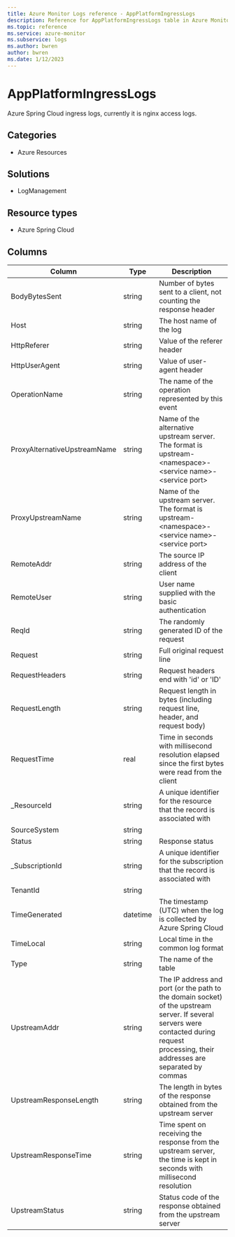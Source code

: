 ```yaml
---
title: Azure Monitor Logs reference - AppPlatformIngressLogs
description: Reference for AppPlatformIngressLogs table in Azure Monitor Logs.
ms.topic: reference
ms.service: azure-monitor
ms.subservice: logs
ms.author: bwren
author: bwren
ms.date: 1/12/2023
---
```


# AppPlatformIngressLogs

 Azure Spring Cloud ingress logs, currently it is nginx access logs.

## Categories

- Azure Resources
## Solutions

- LogManagement
## Resource types

- Azure Spring Cloud




## Columns

| Column | Type | Description |
| --- | --- | --- |
| BodyBytesSent | string | Number of bytes sent to a client, not counting the response header |
| Host | string | The host name of the log |
| HttpReferer | string | Value of the referer header |
| HttpUserAgent | string | Value of user-agent header |
| OperationName | string | The name of the operation represented by this event |
| ProxyAlternativeUpstreamName | string | Name of the alternative upstream server. The format is upstream-&lt;namespace&gt;-&lt;service name&gt;-&lt;service port&gt; |
| ProxyUpstreamName | string | Name of the upstream server. The format is upstream-&lt;namespace&gt;-&lt;service name&gt;-&lt;service port&gt; |
| RemoteAddr | string | The source IP address of the client |
| RemoteUser | string | User name supplied with the basic authentication |
| ReqId | string | The randomly generated ID of the request |
| Request | string | Full original request line |
| RequestHeaders | string | Request headers end with 'id' or 'ID' |
| RequestLength | string | Request length in bytes (including request line, header, and request body) |
| RequestTime | real | Time in seconds with millisecond resolution elapsed since the first bytes were read from the client |
| _ResourceId | string | A unique identifier for the resource that the record is associated with |
| SourceSystem | string |  |
| Status | string | Response status |
| _SubscriptionId | string | A unique identifier for the subscription that the record is associated with |
| TenantId | string |  |
| TimeGenerated | datetime | The timestamp (UTC) when the log is collected by Azure Spring Cloud |
| TimeLocal | string | Local time in the common log format |
| Type | string | The name of the table |
| UpstreamAddr | string | The IP address and port (or the path to the domain socket) of the upstream server. If several servers were contacted during request processing, their addresses are separated by commas |
| UpstreamResponseLength | string | The length in bytes of the response obtained from the upstream server |
| UpstreamResponseTime | string | Time spent on receiving the response from the upstream server, the time is kept in seconds with millisecond resolution |
| UpstreamStatus | string | Status code of the response obtained from the upstream server |
